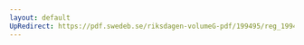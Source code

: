 ```yaml
---
layout: default
UpRedirect: https://pdf.swedeb.se/riksdagen-volumeG-pdf/199495/reg_199495/reg_199495_0501.pdf
---
```

